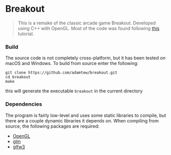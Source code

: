 # Breakout

> This is a remake of the classic arcade game Breakout. Developed using C++ with OpenGL. Most of the code was found following [this](https://learnopengl.com/#!In-Practice/2D-Game/Breakout) tutorial.

### Build

The source code is not completely cross-platform, but it has been tested on macOS and Windows. To build from source enter the following:

```
git clone https://github.com/adamtew/breakout.git
cd breakout
make
```
this will generate the executable `breakout` in the current directory

### Dependencies

The program is fairly low-level and uses some static libraries to compile, but there are a couple dynamic libraries it depends on. When compiling from source, the following packages are required:

- [OpenGL](https://www.opengl.org/)
- [glm](http://glm.g-truc.net/0.9.8/index.html)
- [glfw3](http://www.glfw.org/)

